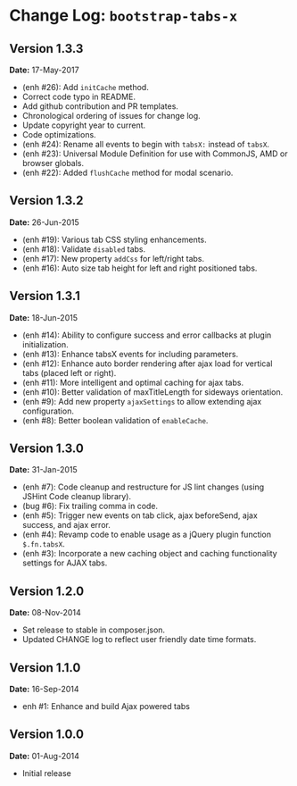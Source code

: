 Change Log: `bootstrap-tabs-x`
==============================

## Version 1.3.3

**Date:** 17-May-2017

- (enh #26): Add `initCache` method.
- Correct code typo in README.
- Add github contribution and PR templates.
- Chronological ordering of issues for change log.
- Update copyright year to current.
- Code optimizations.
- (enh #24): Rename all events to begin with `tabsX:` instead of `tabsX`.
- (enh #23): Universal Module Definition for use with CommonJS, AMD or browser globals.
- (enh #22): Added `flushCache` method for modal scenario.

## Version 1.3.2

**Date:** 26-Jun-2015

- (enh #19): Various tab CSS styling enhancements.
- (enh #18): Validate `disabled` tabs.
- (enh #17): New property `addCss` for left/right tabs.
- (enh #16): Auto size tab height for left and right positioned tabs.

## Version 1.3.1

**Date:** 18-Jun-2015

- (enh #14): Ability to configure success and error callbacks at plugin initialization.
- (enh #13): Enhance tabsX events for including parameters.
- (enh #12): Enhance auto border rendering after ajax load for vertical tabs (placed left or right).
- (enh #11): More intelligent and optimal caching for ajax tabs.
- (enh #10): Better validation of maxTitleLength for sideways orientation.
- (enh #9): Add new property `ajaxSettings` to allow extending ajax configuration.
- (enh #8): Better boolean validation of `enableCache`.

## Version 1.3.0

**Date:** 31-Jan-2015

- (enh #7): Code cleanup and restructure for JS lint changes (using JSHint Code cleanup library).
- (bug #6): Fix trailing comma in code.
- (enh #5): Trigger new events on tab click, ajax beforeSend, ajax success, and ajax error.
- (enh #4): Revamp code to enable usage as a jQuery plugin function `$.fn.tabsX`.
- (enh #3): Incorporate a new caching object and caching functionality settings for AJAX tabs.

## Version 1.2.0

**Date:** 08-Nov-2014

- Set release to stable in composer.json.
- Updated CHANGE log to reflect user friendly date time formats.

## Version 1.1.0

**Date:** 16-Sep-2014

- enh #1: Enhance and build Ajax powered tabs

## Version 1.0.0

**Date:** 01-Aug-2014

- Initial release
